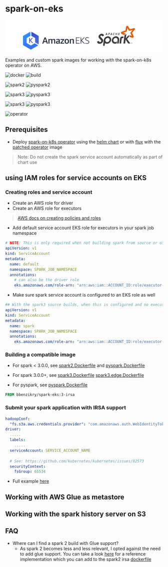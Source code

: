 # spark-on-eks

![Logos](logos.png)

Examples and custom spark images for working with the spark-on-k8s operator on AWS.

![docker](https://img.shields.io/docker/automated/bbenzikry/spark-eks?style=plastic)
![build](https://img.shields.io/docker/build/bbenzikry/spark-eks?style=plastic)

![spark2](https://img.shields.io/docker/v/bbenzikry/spark-eks/spark2-latest)
![pyspark2](https://img.shields.io/docker/v/bbenzikry/spark-eks/pyspark2-latest)

![spark3](https://img.shields.io/docker/v/bbenzikry/spark-eks/spark3-latest)
![pyspark3](https://img.shields.io/docker/v/bbenzikry/spark-eks/pyspark3-latest)

![spark3](https://img.shields.io/docker/v/bbenzikry/spark-eks/spark3-edge)
![pyspark3](https://img.shields.io/docker/v/bbenzikry/spark-eks/pyspark3-edge)

![operator](https://img.shields.io/docker/v/bbenzikry/spark-eks/operator-latest)

## Prerequisites

- Deploy [spark-on-k8s operator](https://github.com/GoogleCloudPlatform/spark-on-k8s-operator) using the [helm chart](https://github.com/helm/charts/tree/master/incubator/sparkoperator) or with [flux](./flux/releases/operator.yaml) with the [patched operator](./docker/operator.Dockerfile) image

> Note: Do not create the spark service account automatically as part of chart use

## using IAM roles for service accounts on EKS

### Creating roles and service account

- Create an AWS role for driver
- Create an AWS role for executors

> [AWS docs on creating policies and roles](https://docs.aws.amazon.com/eks/latest/userguide/create-service-account-iam-policy-and-role.html)

- Add default service account EKS role for executors in your spark job namespace

```yaml
# NOTE: This is only required when not building spark from source or using a version of spark < 3.1. If using our edge docker images for spark3/pyspark3 you can skip this step
apiVersion: v1
kind: ServiceAccount
metadata:
  name: default
  namespace: SPARK_JOB_NAMESPACE
  annotations:
    # can also be the driver role
    eks.amazonaws.com/role-arn: "arn:aws:iam::ACCOUNT_ID:role/executor-role"
```

- Make sure spark service account is configured to an EKS role as well

```yaml
## With the spark3 source builds, when this is configured and no executor role exists, executors default to this SA as well.
apiVersion: v1
kind: ServiceAccount
metadata:
  name: spark
  namespace: SPARK_JOB_NAMESPACE
  annotations:
    eks.amazonaws.com/role-arn: "arn:aws:iam::ACCOUNT_ID:role/executor-role"
```

### Building a compatible image

- For spark < 3.0.0, see [spark2.Dockerfile](./docker/spark2.Dockerfile) and [pyspark.Dockerfile](./docker/pyspark.Dockerfile)

- For spark 3.0.0+, see [spark3.Dockerfile](./docker/spark3.Dockerfile) [spark3.edge.Dockerfile](docker/spark3.edge.Dockerfile)

- For pyspark, see [pyspark.Dockerfile](./docker/pyspark.Dockerfile)

```dockerfile
FROM bbenzikry/spark-eks:3-irsa
```

### Submit your spark application with IRSA support

```yaml
hadoopConf:
  "fs.s3a.aws.credentials.provider": "com.amazonaws.auth.WebIdentityTokenCredentialsProvider"
driver:
  .....
  labels:
    .....
  serviceAccount: SERVICE_ACCOUNT_NAME

  # See: https://github.com/kubernetes/kubernetes/issues/82573
  securityContext:
    fsGroup: 65534
```

- Full example [here]()

## Working with AWS Glue as metastore

## Working with the spark history server on S3

## FAQ

- Where can I find a spark 2 build with Glue support?
  - As spark 2 becomes less and less relevant, I opted against the need to add glue support.
    You can take a look [here](https://github.com/tinyclues/spark-glue-data-catalog/blob/master/build-spark.sh) for a reference implementation which you can add to the spark2 irsa [dockerfile](./irsa/spark2/spark2.Dockerfile)
